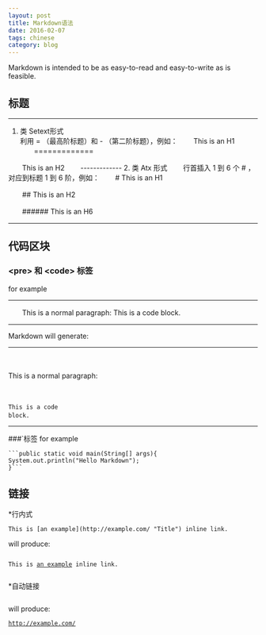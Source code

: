 ```yaml
---
layout: post
title: Markdown语法
date: 2016-02-07
tags: chinese
category: blog
---
```


Markdown is intended to be as easy-to-read and easy-to-write as is feasible.

标题
-----------

- - -
1.  类 Setext形式  
利用 = （最高阶标题）和 - （第二阶标题），例如：
　　This is an H1
　　=============

　　This is an H2
　　-------------
2.  类 Atx 形式
　　行首插入 1 到 6 个 # ，对应到标题 1 到 6 阶，例如：
　　# This is an H1

　　## This is an H2

　　###### This is an H6
- - -

代码区块
---------

### &lt;pre> 和 &lt;code> 标签
for example
- - -
　　This is a normal paragraph:
This is a code block.
  - - -
Markdown will generate:
- - -
　　<p>This is a normal paragraph:</p>
　　<pre><code>This is a code block.
　　</code></pre>
- - -
###`标签
for example
<pre><code>```public static void main(String[] args){
System.out.println("Hello Markdown");
}```</code></pre>

链接
----
*行内式

<pre><code>This is [an example](http://example.com/ "Title") inline link.</code></pre>

will produce:

<pre><code><p>This is <a href="http://example.com/" title="Title">an example</a> inline link.</p></code></pre>

*自动链接
<pre><code><http://example.com/></code></pre>

will produce:

<pre><code><a href="http://example.com/">http://example.com/</a></code></pre>
